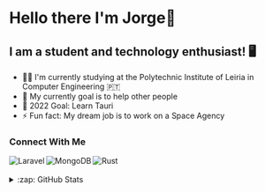 # Hello there I'm Jorge👋

## I am a student and technology enthusiast! 🖥️
- 👨‍🎓 I'm currently studying at the Polytechnic Institute of Leiria in Computer Engineering 🇵🇹
- 🌱 My currently goal is to help other people
- 🥅 2022 Goal: Learn Tauri
- ⚡ Fun fact: My dream job is to work on a Space Agency

### Connect With Me



<img align="left" alt="Laravel" src="https://img.shields.io/badge/laravel-%23FF2D20.svg?style=for-the-badge&logo=laravel&logoColor=white" />
<img align="left" alt="MongoDB" src="https://img.shields.io/badge/MongoDB-%234ea94b.svg?style=for-the-badge&logo=mongodb&logoColor=white" />
<img align="left" alt="Rust" src="https://img.shields.io/badge/rust-%23000000.svg?style=for-the-badge&logo=rust&logoColor=white" />

<br>
<br>
<details>
    <summary>:zap: GitHub Stats</summary>

<img align="left" width="47%" src="https://github-readme-stats.vercel.app/api?username=IDontHaveIdeas&show_icons=true&theme=dracula" />
<img align="left" width="47%" src="https://github-readme-stats.vercel.app/api/top-langs/?username=IDontHaveIdeas&layout=compact" />
</details>
